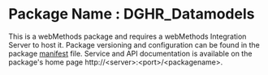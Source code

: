 # Package Name : DGHR_Datamodels
This is a webMethods package and requires a webMethods Integration Server to host it. Package versioning and configuration can be found in the package [manifest](./DGHR_Datamodels/manifest.v3) file. Service and API documentation is available on the package's home page http://&lt;server&gt;:&lt;port&gt;/&lt;packagename>.